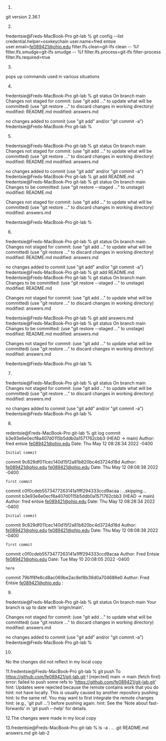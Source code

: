 1.  
git version 2.36.1

2. 
fredentsie@Freds-MacBook-Pro git-lab % git config --list
credential.helper=osxkeychain
user.name=fred entsie
user.email=fe089421@ohio.edu
filter.lfs.clean=git-lfs clean -- %f
filter.lfs.smudge=git-lfs smudge -- %f
filter.lfs.process=git-lfs filter-process
filter.lfs.required=true

3.
pops up commands used in various situations


4.
fredentsie@Freds-MacBook-Pro git-lab % git status
On branch main
Changes not staged for commit:
  (use "git add <file>..." to update what will be committed)
  (use "git restore <file>..." to discard changes in working directory)
        modified:   README.md
        modified:   answers.md

no changes added to commit (use "git add" and/or "git commit -a")
fredentsie@Freds-MacBook-Pro git-lab % 

5.
fredentsie@Freds-MacBook-Pro git-lab % git status
On branch main
Changes not staged for commit:
  (use "git add <file>..." to update what will be committed)
  (use "git restore <file>..." to discard changes in working directory)
        modified:   README.md
        modified:   answers.md

no changes added to commit (use "git add" and/or "git commit -a")
fredentsie@Freds-MacBook-Pro git-lab % git add README.md
fredentsie@Freds-MacBook-Pro git-lab % git status
On branch main
Changes to be committed:
  (use "git restore --staged <file>..." to unstage)
        modified:   README.md

Changes not staged for commit:
  (use "git add <file>..." to update what will be committed)
  (use "git restore <file>..." to discard changes in working directory)
        modified:   answers.md

fredentsie@Freds-MacBook-Pro git-lab % 


6.
fredentsie@Freds-MacBook-Pro git-lab % git status
On branch main
Changes not staged for commit:
  (use "git add <file>..." to update what will be committed)
  (use "git restore <file>..." to discard changes in working directory)
        modified:   README.md
        modified:   answers.md

no changes added to commit (use "git add" and/or "git commit -a")
fredentsie@Freds-MacBook-Pro git-lab % git add README.md
fredentsie@Freds-MacBook-Pro git-lab % git status
On branch main
Changes to be committed:
  (use "git restore --staged <file>..." to unstage)
        modified:   README.md

Changes not staged for commit:
  (use "git add <file>..." to update what will be committed)
  (use "git restore <file>..." to discard changes in working directory)
        modified:   answers.md

fredentsie@Freds-MacBook-Pro git-lab % git add answers.md
fredentsie@Freds-MacBook-Pro git-lab % git status
On branch main
Changes to be committed:
  (use "git restore --staged <file>..." to unstage)
        modified:   README.md
        modified:   answers.md

Changes not staged for commit:
  (use "git add <file>..." to update what will be committed)
  (use "git restore <file>..." to discard changes in working directory)
        modified:   answers.md

fredentsie@Freds-MacBook-Pro git-lab % 

7.
fredentsie@Freds-MacBook-Pro git-lab % git status
On branch main
Changes not staged for commit:
  (use "git add <file>..." to update what will be committed)
  (use "git restore <file>..." to discard changes in working directory)
        modified:   answers.md

no changes added to commit (use "git add" and/or "git commit -a")
fredentsie@Freds-MacBook-Pro git-lab % 

8.
redentsie@Freds-MacBook-Pro git-lab % git log
commit b3e93e6e0ecf8a407d0115b5ddb0a1571762cbb3 (HEAD -> main)
Author: fred entsie <fe089421@ohio.edu>
Date:   Thu May 12 08:28:34 2022 -0400

    Initial commit

commit 9c829df011cec140d15f2a81b820bc4d3724d18d
Author: fe089421@ohio.edu <fe089421@ohio.edu>
Date:   Thu May 12 08:08:38 2022 -0400

    first commit

commit c0f0cdeb5573477263141a1fff294333ccd9acaa
:...skipping...
commit b3e93e6e0ecf8a407d0115b5ddb0a1571762cbb3 (HEAD -> main)
Author: fred entsie <fe089421@ohio.edu>
Date:   Thu May 12 08:28:34 2022 -0400

    Initial commit

commit 9c829df011cec140d15f2a81b820bc4d3724d18d
Author: fe089421@ohio.edu <fe089421@ohio.edu>
Date:   Thu May 12 08:08:38 2022 -0400

    first commit

commit c0f0cdeb5573477263141a1fff294333ccd9acaa
Author: Fred Entsie <fe089421@ohio.edu>
Date:   Tue May 10 20:08:05 2022 -0400

    here

commit 79b1f8fe8cd8ac069be2ac8ef8b39d0a704686e0
Author: Fred Entsie <fe089421@ohio.edu>
:

9.

fredentsie@Freds-MacBook-Pro git-lab % git status
On branch main
Your branch is up to date with 'origin/main'.

Changes not staged for commit:
  (use "git add <file>..." to update what will be committed)
  (use "git restore <file>..." to discard changes in working directory)
        modified:   answers.md

no changes added to commit (use "git add" and/or "git commit -a")
fredentsie@Freds-MacBook-Pro git-lab % 

10.
No the changes did not reflect in my local copy

11.fredentsie@Freds-MacBook-Pro git-lab % git push
To https://github.com/fe089421/git-lab.git
 ! [rejected]        main -> main (fetch first)
error: failed to push some refs to 'https://github.com/fe089421/git-lab.git'
hint: Updates were rejected because the remote contains work that you do
hint: not have locally. This is usually caused by another repository pushing
hint: to the same ref. You may want to first integrate the remote changes
hint: (e.g., 'git pull ...') before pushing again.
hint: See the 'Note about fast-forwards' in 'git push --help' for details.

12.The changes were made in my local copy

13.fredentsie@Freds-MacBook-Pro git-lab % ls -a
.               ..              .git            README.md       answers.md      git-lab-2

